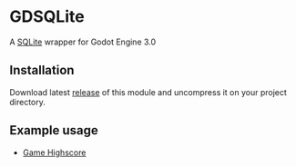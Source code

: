 # GDSQLite

A [SQLite](https://www.sqlite.org/) wrapper for Godot Engine 3.0

## Installation

Download latest [release](https://github.com/khairul169/gdsqlite-native/releases) of this module and uncompress it on your project directory.

## Example usage

- [Game Highscore](https://github.com/khairul169/gdsqlite-native/blob/master/godot_project/examples/game_highscore.gd)
